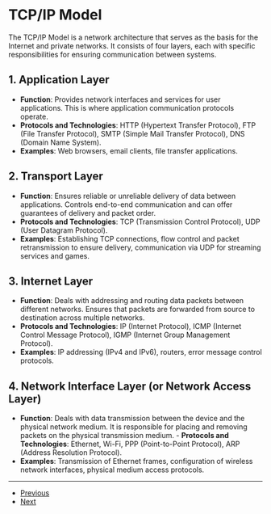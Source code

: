 # TCP/IP Model

The TCP/IP Model is a network architecture that serves as the basis for the Internet and private networks. It consists of four layers, each with specific responsibilities for ensuring communication between systems.

## 1. Application Layer

- **Function**: Provides network interfaces and services for user applications. This is where application communication protocols operate.
- **Protocols and Technologies**: HTTP (Hypertext Transfer Protocol), FTP (File Transfer Protocol), SMTP (Simple Mail Transfer Protocol), DNS (Domain Name System).
- **Examples**: Web browsers, email clients, file transfer applications.

## 2. Transport Layer

- **Function**: Ensures reliable or unreliable delivery of data between applications. Controls end-to-end communication and can offer guarantees of delivery and packet order.
- **Protocols and Technologies**: TCP (Transmission Control Protocol), UDP (User Datagram Protocol).
- **Examples**: Establishing TCP connections, flow control and packet retransmission to ensure delivery, communication via UDP for streaming services and games.

## 3. Internet Layer

- **Function**: Deals with addressing and routing data packets between different networks. Ensures that packets are forwarded from source to destination across multiple networks.
- **Protocols and Technologies**: IP (Internet Protocol), ICMP (Internet Control Message Protocol), IGMP (Internet Group Management Protocol).
- **Examples**: IP addressing (IPv4 and IPv6), routers, error message control protocols.

## 4. Network Interface Layer (or Network Access Layer)

- **Function**: Deals with data transmission between the device and the physical network medium. It is responsible for placing and removing packets on the physical transmission medium. - **Protocols and Technologies**: Ethernet, Wi-Fi, PPP (Point-to-Point Protocol), ARP (Address Resolution Protocol).
- **Examples**: Transmission of Ethernet frames, configuration of wireless network interfaces, physical medium access protocols.

---

- [Previous](./4-osi.md)
- [Next](./6-protocols.md)
